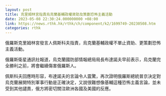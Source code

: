 ```yaml
---
layout: post
title: 克里姆林宮指責烏克蘭基輔政權資助及策劃恐怖主義活動
date: 2023-05-08 22:30:24.000000000 +08:00
link: https://news.rthk.hk/rthk/ch/component/k2/1699749-20230508.htm
categories: rthk
---
```


俄羅斯克里姆林宮發言人佩斯科夫指責，烏克蘭基輔政權不單止資助、更策劃恐怖主義活動。

俄羅斯衛星通訊社報道，烏克蘭國防部情報總局局長布達諾夫早前表示，烏克蘭完全勝利之前，將會繼續傷害俄羅斯人。

佩斯科夫回應時形容，布達諾夫的言論令人震驚，再次證明俄羅斯總統普京決定對烏克蘭展開特別軍事行動是正確決定，又說很難想像基輔這種恐怖主義言論，並未受到其他譴責，俄方將密切關注歐洲各國及美國的反應。
